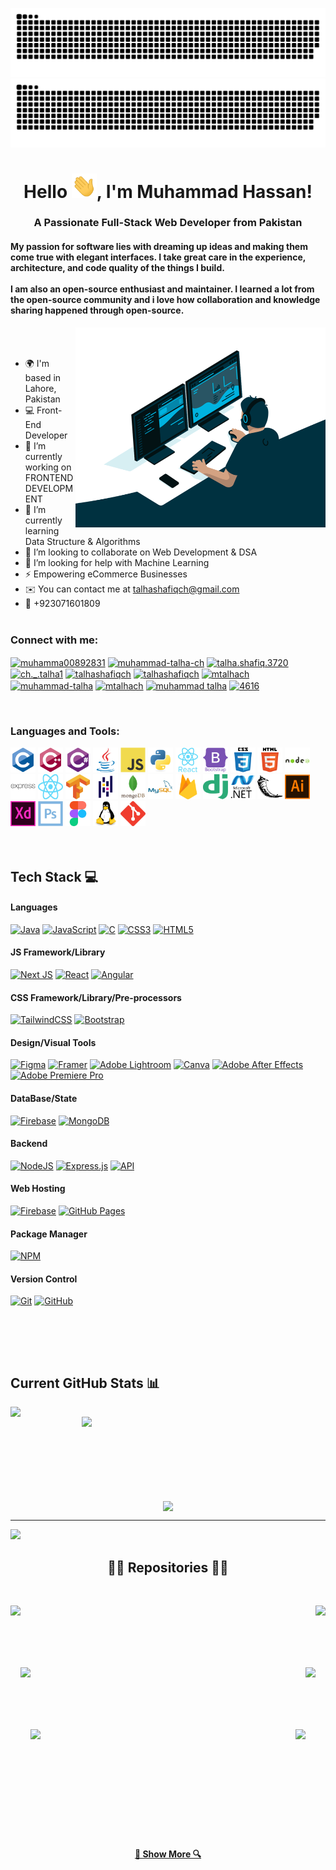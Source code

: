 <p dir="auto"><a target="_blank" rel="noopener noreferrer" href="https://raw.githubusercontent.com/platane/platane/output/github-contribution-grid-snake-dark.svg#gh-dark-mode-only"><img src="https://raw.githubusercontent.com/platane/platane/output/github-contribution-grid-snake-dark.svg#gh-dark-mode-only" alt="github contribution grid snake animation" style="max-width: 100%;"></a><a target="_blank" rel="noopener noreferrer" href="https://raw.githubusercontent.com/platane/platane/output/github-contribution-grid-snake.svg#gh-light-mode-only"><img src="https://raw.githubusercontent.com/platane/platane/output/github-contribution-grid-snake.svg#gh-light-mode-only" alt="github contribution grid snake animation" style="max-width: 100%;"></a></p>

<h1 align="center">Hello <img src="https://github.com/mtalhach/mtalhach/blob/main/hello.gif" style="width:40px; display:inline-block;" data-target="animated-image.originalImage">, I'm Muhammad Hassan!</h1>

<h3 align="center">A Passionate Full-Stack Web Developer from Pakistan</h3>

<h4>My passion for software lies with dreaming up ideas and making them come true with elegant interfaces. I take great care in the experience, architecture, and code quality of the things I build.<br> <br>
I am also an open-source enthusiast and maintainer. I learned a lot from the open-source community and i love how collaboration and knowledge sharing happened through open-source.</h4>

<img align="right" alt="GIF" src="https://github.com/mtalhach/mtalhach/blob/main/code.gif" height="320" style="width: 400px; display: inline-block;" data-target="animated-image.originalImage"><br> <br>

- 🌍  I'm based in Lahore, Pakistan
- 💻 Front-End Developer
- 🔭 I’m currently working on FRONTEND DEVELOPMENT
- 🌱 I’m currently learning Data Structure & Algorithms 
- 👯 I’m looking to collaborate on Web Development & DSA
- 🤔 I’m looking for help with Machine Learning
- ⚡ Empowering eCommerce Businesses
- ✉️  You can contact me at talhashafiqch@gmail.com
- 📱 +923071601809 <br> <br>


<h3 align="left">Connect with me:</h3>
<p align="left">
<a href="https://twitter.com/muhamma00892831" target="blank"><img align="center" src="https://raw.githubusercontent.com/rahuldkjain/github-profile-readme-generator/master/src/images/icons/Social/twitter.svg" alt="muhamma00892831" height="30" width="40" /></a>
<a href="https://linkedin.com/in/muhammad-talha-ch" target="blank"><img align="center" src="https://raw.githubusercontent.com/rahuldkjain/github-profile-readme-generator/master/src/images/icons/Social/linked-in-alt.svg" alt="muhammad-talha-ch" height="30" width="40" /></a>
<a href="https://fb.com/talha.shafiq.3720" target="blank"><img align="center" src="https://raw.githubusercontent.com/rahuldkjain/github-profile-readme-generator/master/src/images/icons/Social/facebook.svg" alt="talha.shafiq.3720" height="30" width="40" /></a>
<a href="https://instagram.com/ch._.talha1" target="blank"><img align="center" src="https://raw.githubusercontent.com/rahuldkjain/github-profile-readme-generator/master/src/images/icons/Social/instagram.svg" alt="ch._.talha1" height="30" width="40" /></a>
<a href="https://www.hackerrank.com/talhashafiqch" target="blank"><img align="center" src="https://raw.githubusercontent.com/rahuldkjain/github-profile-readme-generator/master/src/images/icons/Social/hackerrank.svg" alt="talhashafiqch" height="30" width="40" /></a>
<a href="https://www.leetcode.com/talhashafiqch" target="blank"><img align="center" src="https://raw.githubusercontent.com/rahuldkjain/github-profile-readme-generator/master/src/images/icons/Social/leet-code.svg" alt="talhashafiqch" height="30" width="40" /></a>
  <a href="https://codepen.io/mtalhach" target="blank"><img align="center" src="https://raw.githubusercontent.com/rahuldkjain/github-profile-readme-generator/master/src/images/icons/Social/codepen.svg" alt="mtalhach" height="30" width="40" /></a>
<a href="https://stackoverflow.com/users/16414158/muhammad-talha" target="blank"><img align="center" src="https://raw.githubusercontent.com/rahuldkjain/github-profile-readme-generator/master/src/images/icons/Social/stack-overflow.svg" alt="muhammad-talha" height="30" width="40" /></a>
<a href="https://codesandbox.com/mtalhach" target="blank"><img align="center" src="https://raw.githubusercontent.com/rahuldkjain/github-profile-readme-generator/master/src/images/icons/Social/codesandbox.svg" alt="mtalhach" height="30" width="40" /></a>
  <a href="https://www.youtube.com/c/muhammad talha" target="blank"><img align="center" src="https://raw.githubusercontent.com/rahuldkjain/github-profile-readme-generator/master/src/images/icons/Social/youtube.svg" alt="muhammad talha" height="30" width="40" /></a>
<a href="https://discord.gg/4616" target="blank"><img align="center" src="https://raw.githubusercontent.com/rahuldkjain/github-profile-readme-generator/master/src/images/icons/Social/discord.svg" alt="4616" height="30" width="40" /></a>
</p><br>



<h3 align="left">Languages and Tools:</h3>
<code"><a target="_blank" rel="noopener noreferrer" href="https://github.com/mtalhach/Array-In-C-DSA-"><img src="https://github.com/mtalhach/mtalhach/blob/main/images/c-original.jpg" style="width:40px;height:40px"></a></code>
<code><a target="_blank" rel="noopener noreferrer" href="https://github.com/mtalhach/2D-Array-In-c-DSA-"><img src="https://github.com/mtalhach/mtalhach/blob/main/images/cplusplus-original.jpg" style="width:40px;height:40px"></a></code>
<code><a target="_blank" rel="noopener noreferrer" href="https://docs.microsoft.com/en-us/dotnet/csharp/"><img src="https://github.com/mtalhach/mtalhach/blob/main/images/csharp-original.jpg" style="width:40px;height:40px"></a></code>
<code><a target="_blank" rel="noopener noreferrer" href="https://github.com/mtalhach/JAVA/tree/master/src"><img src="https://github.com/mtalhach/mtalhach/blob/main/images/java-original.jpg" style="width:40px;height:40px"></a></code>
<code><a target="_blank" rel="noopener noreferrer" href="https://github.com/mtalhach/js"><img src="https://github.com/mtalhach/mtalhach/blob/main/images/javascript-original.jpg" style="width:40px;height:40px"></a></code>
<code><a target="_blank" rel="noopener noreferrer" href="https://www.python.org/"><img src="https://github.com/mtalhach/mtalhach/blob/main/images/python-original.jpg" style="width:40px;height:40px"></a></code>
<code><a target="_blank" rel="noopener noreferrer" href="https://reactjs.org/"><img src="https://github.com/mtalhach/mtalhach/blob/main/images/react-original-wordmark.jpg" style="width:40px;height:40px"></a></code>
<code><a target="_blank" rel="noopener noreferrer" href="https://github.com/mtalhach/BootStrap"><img src="https://github.com/mtalhach/mtalhach/blob/main/images/bootstrap-plain-wordmark.jpg" style="width:40px;height:40px"></a></code>
<code><a target="_blank" rel="noopener noreferrer" href="https://github.com/mtalhach/CSS-Web-Development-"><img src="https://github.com/mtalhach/mtalhach/blob/main/images/css3-original-wordmark.jpg" style="width:40px;height:40px"></a></code>
<code><a target="_blank" rel="noopener noreferrer" href="https://github.com/mtalhach/HTML-Web-Development-"><img src="https://github.com/mtalhach/mtalhach/blob/main/images/html5-original-wordmark.jpg" style="width:40px;height:40px"></a></code>
<code><a target="_blank" rel="noopener noreferrer" href="https://nodejs.org/en/"><img src="https://github.com/mtalhach/mtalhach/blob/main/images/nodejs-original-wordmark.jpg" style="width:40px;height:40px"></a></code>
<code><a target="_blank" rel="noopener noreferrer" href="https://expressjs.com/"><img src="https://github.com/mtalhach/mtalhach/blob/main/images/express-original-wordmark.jpg" style="width:40px;height:40px"></a></code>
<code><a target="_blank" rel="noopener noreferrer" href="https://reactnative.dev/"><img src="https://github.com/mtalhach/mtalhach/blob/main/images/header_logo.jpg" style="width:40px;height:40px"></a></code>
<code><a target="_blank" rel="noopener noreferrer" href="https://www.tensorflow.org/learn"><img src="https://github.com/mtalhach/mtalhach/blob/main/images/tensorflow-icon.jpg" style="width:40px;height:40px"></a></code>
<code><a target="_blank" rel="noopener noreferrer" href="https://pandas.pydata.org/"><img src="https://github.com/mtalhach/mtalhach/blob/main/images/pandas-original.jpg" style="width:40px;height:40px"></a></code>
<code><a target="_blank" rel="noopener noreferrer" href="https://www.mongodb.com/cloud/atlas/lp/try4?utm_source=google&utm_campaign=gs_emea_pakistan_search_core_brand_atlas_desktop&utm_term=mongodb&utm_medium=cpc_paid_search&utm_ad=e&utm_ad_campaign_id=12212624545&adgroup=115749718983&gclid=CjwKCAjw3qGYBhBSEiwAcnTRLpPZJNgXaInRQ1G9z19xpdrFpsRxfYcUmC0FJJWtZsfNTdfxjxf0qxoCMsQQAvD_BwE"><img src="https://github.com/mtalhach/mtalhach/blob/main/images/mongodb-original-wordmark.jpg" style="width:40px;height:40px"></a></code>
<code><a target="_blank" rel="noopener noreferrer" href="https://www.mysql.com/"><img src="https://github.com/mtalhach/mtalhach/blob/main/images/mysql-original-wordmark.jpg" style="width:40px;height:40px"></a></code>
<code><a target="_blank" rel="noopener noreferrer" href="https://firebase.google.com/?gclid=CjwKCAjw3qGYBhBSEiwAcnTRLsNjIqBWa2zMCEJXSNJRqiepR6bUfXQ9N74WWX79ZwBxpy7b_s-6BBoCf4QQAvD_BwE&gclsrc=aw.ds"><img src="https://github.com/mtalhach/mtalhach/blob/main/images/firebase-icon.jpg" style="width:40px;height:40px"></a></code>
<code><a target="_blank" rel="noopener noreferrer" href="https://www.djangoproject.com/"><img src="https://github.com/mtalhach/mtalhach/blob/main/images/django.jpg" style="width:40px;height:40px"></a></code>
<code><a target="_blank" rel="noopener noreferrer" href="https://dotnet.microsoft.com/en-us/download/dotnet-framework"><img src="https://github.com/mtalhach/mtalhach/blob/main/images/dot-net-original-wordmark.jpg" style="width:40px;height:40px"></a></code>
<code><a target="_blank" rel="noopener noreferrer" href="https://flask.palletsprojects.com/en/2.2.x/"><img src="https://github.com/mtalhach/mtalhach/blob/main/images/pocoo_flask-icon.jpg" style="width:40px;height:40px"></a></code>
<code><a target="_blank" rel="noopener noreferrer" href="https://www.udemy.com/topic/adobe-illustrator/"><img src="https://github.com/mtalhach/mtalhach/blob/main/images/adobe_illustrator-icon.jpg" style="width:40px;height:40px"></a></code>
<code><a target="_blank" rel="noopener noreferrer" href="https://www.adobe.com/products/xd.html"><img src="https://github.com/mtalhach/mtalhach/blob/main/images/adobe-xd.jpg" style="width:40px;height:40px"></a></code>
<code><a target="_blank" rel="noopener noreferrer" href="https://www.adobe.com/express/feature/image/editor"><img src="https://github.com/mtalhach/mtalhach/blob/main/images/photoshop-line.jpg" style="width:40px;height:40px"></a></code>
<code><a target="_blank" rel="noopener noreferrer" href="https://www.figma.com/files/recent?fuid=1093636169233125088"><img src="https://github.com/mtalhach/mtalhach/blob/main/images/figma-icon.jpg" style="width:40px;height:40px"></a></code>
<code><a target="_blank" rel="noopener noreferrer" href="https://www.linux.org/"><img src="https://github.com/mtalhach/mtalhach/blob/main/images/linux-original.jpg" style="width:40px;height:40px"></a></code>
<code><a target="_blank" rel="noopener noreferrer" href="https://github.com/mtalhach"><img src="https://github.com/mtalhach/mtalhach/blob/main/images/git-scm-icon.jpg" style="width:40px;height:40px"></a></code> <br><br> <br>

<h2>Tech Stack 💻</h2>
<h4>Languages</h4>
<p dir="auto"><a target="_blank" rel="noopener noreferrer" href="https://github.com/mtalhach/JAVA/tree/master/src"><img src="https://camo.githubusercontent.com/a99db6f0ed35348db7bfa170b60a3d66f40d8f92e0f1830ec5c6dc71ea0215f3/68747470733a2f2f696d672e736869656c64732e696f2f62616467652f2d4a6176612d3030303f7374796c653d666f722d7468652d6261646765266c6f676f3d6a617661" alt="Java" data-canonical-src="https://img.shields.io/badge/-Java-000?style=for-the-badge&amp;logo=java" style="max-width: 100%;"></a>
<a target="_blank" rel="noopener noreferrer" href="https://github.com/mtalhach/js"><img src="https://camo.githubusercontent.com/4f802cee54b36dcf718c30cd8dced77654409b69f69207e3b2f63a12dd4e4633/68747470733a2f2f696d672e736869656c64732e696f2f62616467652f2d4a6176615363726970742d3030303f7374796c653d666f722d7468652d6261646765266c6f676f3d6a617661736372697074" alt="JavaScript" data-canonical-src="https://img.shields.io/badge/-JavaScript-000?style=for-the-badge&amp;logo=javascript" style="max-width: 100%;"></a>
<a target="_blank" rel="noopener noreferrer" href="https://github.com/mtalhach/Array-In-C-DSA-"><img src="https://camo.githubusercontent.com/6128025e1fd6d4a1df55513e934b56f8e804035fe326b488d0ec74e568c4d1e5/68747470733a2f2f696d672e736869656c64732e696f2f62616467652f632d3030303f7374796c653d666f722d7468652d6261646765266c6f676f3d63266c6f676f436f6c6f723d7768697465" alt="C" data-canonical-src="https://img.shields.io/badge/c-000?style=for-the-badge&amp;logo=c&amp;logoColor=white" style="max-width: 100%;"></a>
<a target="_blank" rel="noopener noreferrer" href="https://github.com/mtalhach/CSS-Web-Development-"><img src="https://camo.githubusercontent.com/5ddd4e40fc2ba7f4d02ac5c9c1b4ca13ae0e5d4222d3771bc08ac0fa90125f80/68747470733a2f2f696d672e736869656c64732e696f2f62616467652f2d435353332d3030303f7374796c653d666f722d7468652d6261646765266c6f676f3d63737333" alt="CSS3" data-canonical-src="https://img.shields.io/badge/-CSS3-000?style=for-the-badge&amp;logo=css3" style="max-width: 100%;"></a>
<a target="_blank" rel="noopener noreferrer" href="https://github.com/mtalhach/HTML-Web-Development-"><img src="https://camo.githubusercontent.com/48f6fc8421dac466fe2e6ca00133837949c2fdaa84da6d35d6115b83d1ee2c3a/68747470733a2f2f696d672e736869656c64732e696f2f62616467652f2d48544d4c352d3030303f7374796c653d666f722d7468652d6261646765266c6f676f3d68746d6c35" alt="HTML5" data-canonical-src="https://img.shields.io/badge/-HTML5-000?style=for-the-badge&amp;logo=html5" style="max-width: 100%;"></a></p>

<h4>JS Framework/Library</h4>
<p dir="auto"><a target="_blank" rel="noopener noreferrer" href="https://nextjs.org/"><img src="https://camo.githubusercontent.com/b47258fc91586bfe29d23c9e7e748255cb3d21b3271d680ec89552e02e42126d/68747470733a2f2f696d672e736869656c64732e696f2f62616467652f2d4e6578744a532d3030303f7374796c653d666f722d7468652d6261646765266c6f676f3d6e6578742e6a73" alt="Next JS" data-canonical-src="https://img.shields.io/badge/-NextJS-000?style=for-the-badge&amp;logo=next.js" style="max-width: 100%;"></a>
<a target="_blank" rel="noopener noreferrer" href="https://reactjs.org/"><img src="https://camo.githubusercontent.com/6af04f210dc24eb9768462197c539a9e7c67e6011f81faa910133865b011a4a9/68747470733a2f2f696d672e736869656c64732e696f2f62616467652f2d52656163744a532d3030303f7374796c653d666f722d7468652d6261646765266c6f676f3d7265616374" alt="React" data-canonical-src="https://img.shields.io/badge/-ReactJS-000?style=for-the-badge&amp;logo=react" style="max-width: 100%;"></a>
<a target="_blank" rel="noopener noreferrer" href="https://angularjs.org/"><img src="https://camo.githubusercontent.com/562c1e55ba22bec797d52827e1982bfc78096543eff0c7024c0b6c59b6c6b2cf/68747470733a2f2f696d672e736869656c64732e696f2f62616467652f2d416e67756c61724a532d3030303f7374796c653d666f722d7468652d6261646765266c6f676f3d616e67756c6172" alt="Angular" data-canonical-src="https://img.shields.io/badge/-AngularJS-000?style=for-the-badge&amp;logo=angular" style="max-width: 100%;"></a></p>

<h4>CSS Framework/Library/Pre-processors</h4>
<p dir="auto"><a target="_blank" rel="noopener noreferrer" href="https://tailwindcss.com/"><img src="https://camo.githubusercontent.com/561ea29c1d43b9be91ff9caac8bf8af49922391bd7a364adbfcb823f6bdb2057/68747470733a2f2f696d672e736869656c64732e696f2f62616467652f2d5461696c77696e644353532d3030303f7374796c653d666f722d7468652d6261646765266c6f676f3d7461696c77696e642d637373" alt="TailwindCSS" data-canonical-src="https://img.shields.io/badge/-TailwindCSS-000?style=for-the-badge&amp;logo=tailwind-css" style="max-width: 100%;"></a>
<a target="_blank" rel="noopener noreferrer" href="https://github.com/mtalhach/BootStrap"><img src="https://camo.githubusercontent.com/3fb187e879dea2e75a901f2c72c9fc41868b5c3e28f96e6be70b482536d1f190/68747470733a2f2f696d672e736869656c64732e696f2f62616467652f2d426f6f7473747261702d3030303f7374796c653d666f722d7468652d6261646765266c6f676f3d626f6f747374726170" alt="Bootstrap" data-canonical-src="https://img.shields.io/badge/-Bootstrap-000?style=for-the-badge&amp;logo=bootstrap" style="max-width: 100%;"></a></p>

<h4>Design/Visual Tools</h4>
<p dir="auto"><a target="_blank" rel="noopener noreferrer" href="https://www.figma.com/files/recent?fuid=1093636169233125088"><img src="https://camo.githubusercontent.com/bd5c1135b3f4015e4f28b364990c00e031c4d204033f408de3ab42cb39e64a7e/68747470733a2f2f696d672e736869656c64732e696f2f62616467652f2d4669676d612d3030303f7374796c653d666f722d7468652d6261646765266c6f676f3d6669676d61" alt="Figma" data-canonical-src="https://img.shields.io/badge/-Figma-000?style=for-the-badge&amp;logo=figma" style="max-width: 100%;"></a>
<a target="_blank" rel="noopener noreferrer" href="https://www.framer.com/"><img src="https://camo.githubusercontent.com/29c3090a110b7dbe9da7d2ab466c878bce5672567dac429680aea33951757a36/68747470733a2f2f696d672e736869656c64732e696f2f62616467652f2d4672616d65722d3030303f7374796c653d666f722d7468652d6261646765266c6f676f3d6672616d6572" alt="Framer" data-canonical-src="https://img.shields.io/badge/-Framer-000?style=for-the-badge&amp;logo=framer" style="max-width: 100%;"></a>
<a target="_blank" rel="noopener noreferrer" href="https://www.adobe.com/products/photoshop-lightroom.html"><img src="https://camo.githubusercontent.com/b454ca7874a61bac5cba84195687d36ccf17510f9691f6ce1c5428e218cbd56d/68747470733a2f2f696d672e736869656c64732e696f2f62616467652f2d41646f62652532304c69676874726f6f6d2d3030303f7374796c653d666f722d7468652d6261646765266c6f676f3d61646f62652532306c69676874726f6f6d" alt="Adobe Lightroom" data-canonical-src="https://img.shields.io/badge/-Adobe%20Lightroom-000?style=for-the-badge&amp;logo=adobe%20lightroom" style="max-width: 100%;"></a>
<a target="_blank" rel="noopener noreferrer" href="https://www.canva.com/"><img src="https://camo.githubusercontent.com/dc6fcab1dff334f21ff5d72cbd203cbb437c9a072e9360c24b468aafb86dce43/68747470733a2f2f696d672e736869656c64732e696f2f62616467652f2d43616e76612d3030303f7374796c653d666f722d7468652d6261646765266c6f676f3d63616e7661" alt="Canva" data-canonical-src="https://img.shields.io/badge/-Canva-000?style=for-the-badge&amp;logo=canva" style="max-width: 100%;"></a>
<a target="_blank" rel="noopener noreferrer" href="https://www.adobe.com/products/aftereffects.html"><img src="https://camo.githubusercontent.com/f000050db4767a4e24e4366201fef23ea76175865acfb3c6e979f3e20b052532/68747470733a2f2f696d672e736869656c64732e696f2f62616467652f2d41646f62652532304166746572253230456666656374732d3030303f7374796c653d666f722d7468652d6261646765266c6f676f3d41646f6265253230416674657225323045666665637473266c6f676f436f6c6f723d7768697465" alt="Adobe After Effects" data-canonical-src="https://img.shields.io/badge/-Adobe%20After%20Effects-000?style=for-the-badge&amp;logo=Adobe%20After%20Effects&amp;logoColor=white" style="max-width: 100%;"></a>
<a target="_blank" rel="noopener noreferrer" href="https://www.adobe.com/products/premiere.html"><img src="https://camo.githubusercontent.com/18d77c2b5868238a243a34e51426a3ec9f3ba0f9ee3756ba667957a8424959dc/68747470733a2f2f696d672e736869656c64732e696f2f62616467652f41646f62652532305072656d6965726525323050726f2d3030303f7374796c653d666f722d7468652d6261646765266c6f676f3d41646f62652532305072656d6965726525323050726f266c6f676f436f6c6f723d7768697465" alt="Adobe Premiere Pro" data-canonical-src="https://img.shields.io/badge/Adobe%20Premiere%20Pro-000?style=for-the-badge&amp;logo=Adobe%20Premiere%20Pro&amp;logoColor=white" style="max-width: 100%;"></a></p>

<h4>DataBase/State</h4>
<p dir="auto"><a target="_blank" rel="noopener noreferrer" href="https://firebase.google.com/?gclid=CjwKCAjw3qGYBhBSEiwAcnTRLoT_02fhuSNhdOf66F7U51YU5TSc4GuXoiX2WH0BanfABO7kHUS2thoCOjMQAvD_BwE&gclsrc=aw.ds"><img src="https://camo.githubusercontent.com/a4171440f27cc85ddc36bd4414daa1020ac3a17bfab68a4fd87eca584baf6192/68747470733a2f2f696d672e736869656c64732e696f2f62616467652f2d46697265626173652d3030303f7374796c653d666f722d7468652d6261646765266c6f676f3d6669726562617365" alt="Firebase" data-canonical-src="https://img.shields.io/badge/-Firebase-000?style=for-the-badge&amp;logo=firebase" style="max-width: 100%;"></a>
<a target="_blank" rel="noopener noreferrer" href="https://www.mongodb.com/cloud/atlas/lp/try2?utm_content=controlhterms&utm_source=google&utm_campaign=gs_emea_pakistan_search_core_brand_atlas_desktop&utm_term=mongo%20db&utm_medium=cpc_paid_search&utm_ad=e&utm_ad_campaign_id=12212624545&adgroup=115749718983&gclid=CjwKCAjw3qGYBhBSEiwAcnTRLqgj8sS8IRc2QM3WZ7oej2NYJY24MReHp1VpILlHd4W_WfeRNZqYIRoCD1wQAvD_BwE"><img src="https://camo.githubusercontent.com/a7a76c43ec7f3f48db72da64a7cf9a46463c78bc6e9fe9296351b9953ad6dfc2/68747470733a2f2f696d672e736869656c64732e696f2f62616467652f2d4d6f6e676f44422d3030303f7374796c653d666f722d7468652d6261646765266c6f676f3d6d6f6e676f6462" alt="MongoDB" data-canonical-src="https://img.shields.io/badge/-MongoDB-000?style=for-the-badge&amp;logo=mongodb" style="max-width: 100%;"></a></p>

<h4>Backend</h4>
<p dir="auto"><a target="_blank" rel="noopener noreferrer" href="https://nodejs.org/en/download/"><img src="https://camo.githubusercontent.com/ba727684453d4a9d8f769d37e5c1a6f8273416a0cbe47325f84fa559fab0137b/68747470733a2f2f696d672e736869656c64732e696f2f62616467652f2d4e6f64654a532d3030303f7374796c653d666f722d7468652d6261646765266c6f676f3d6e6f64652e6a73266c6f676f436f6c6f723d70696e6b" alt="NodeJS" data-canonical-src="https://img.shields.io/badge/-NodeJS-000?style=for-the-badge&amp;logo=node.js&amp;logoColor=pink" style="max-width: 100%;"></a>
<a target="_blank" rel="noopener noreferrer" href="https://expressjs.com/"><img src="https://camo.githubusercontent.com/6537a97d0282bfe9e64b7f5cef507d59077808a53c031d57af2c8fc123092275/68747470733a2f2f696d672e736869656c64732e696f2f62616467652f2d457870726573734a532d3030303f7374796c653d666f722d7468652d6261646765266c6f676f3d65787072657373" alt="Express.js" data-canonical-src="https://img.shields.io/badge/-ExpressJS-000?style=for-the-badge&amp;logo=express" style="max-width: 100%;"></a>
<a target="_blank" rel="noopener noreferrer" href="https://www.mulesoft.com/resources/api/what-is-an-api#:~:text=API%20is%20the%20acronym%20for,you're%20using%20an%20API."><img src="https://camo.githubusercontent.com/2c06a0f35f391716cca49c2f40bf12f7c316931d84d1a15c8f233a1da44e91ba/68747470733a2f2f696d672e736869656c64732e696f2f62616467652f2d4150492d3030303f7374796c653d666f722d7468652d6261646765266c6f676f3d66617374617069" alt="API" data-canonical-src="https://img.shields.io/badge/-API-000?style=for-the-badge&amp;logo=fastapi" style="max-width: 100%;"></a></p>

<h4>Web Hosting</h4>
<p dir="auto"><a target="_blank" rel="noopener noreferrer" href="https://firebase.google.com/?gclid=CjwKCAjw3qGYBhBSEiwAcnTRLpzzGb6EkkS_FOP8WXmqkadunteQTfHmV03gSAv7xFZ9I_LhlQMyPhoCv7EQAvD_BwE&gclsrc=aw.ds"><img src="https://camo.githubusercontent.com/a4171440f27cc85ddc36bd4414daa1020ac3a17bfab68a4fd87eca584baf6192/68747470733a2f2f696d672e736869656c64732e696f2f62616467652f2d46697265626173652d3030303f7374796c653d666f722d7468652d6261646765266c6f676f3d6669726562617365" alt="Firebase" data-canonical-src="https://img.shields.io/badge/-Firebase-000?style=for-the-badge&amp;logo=firebase" style="max-width: 100%;"></a>
<a target="_blank" rel="noopener noreferrer" href="https://github.com/mtalhach"><img src="https://camo.githubusercontent.com/a4b70cffa0f4df7373282aefff4d3a028e34f98a32576efbc66ecdb9b5532097/68747470733a2f2f696d672e736869656c64732e696f2f62616467652f2d47697448756225323050616765732d3030303f7374796c653d666f722d7468652d6261646765266c6f676f3d676974687562" alt="GitHub Pages" data-canonical-src="https://img.shields.io/badge/-GitHub%20Pages-000?style=for-the-badge&amp;logo=github" style="max-width: 100%;"></a></p>

<h4>Package Manager</h4>
<p dir="auto"><a target="_blank" rel="noopener noreferrer" href="https://www.npmjs.com/package/package"><img src="https://camo.githubusercontent.com/9f4e6e753f9a0bf4fc06bef97a70a0b50d120730f449cd727ea935c001b7d80c/68747470733a2f2f696d672e736869656c64732e696f2f62616467652f2d4e504d2d3030303f7374796c653d666f722d7468652d6261646765266c6f676f3d6e706d" alt="NPM" data-canonical-src="https://img.shields.io/badge/-NPM-000?style=for-the-badge&amp;logo=npm" style="max-width: 100%;"></a></p>

<h4>Version Control</h4>
<p dir="auto"><a target="_blank" rel="noopener noreferrer" href="https://git-scm.com/book/en/v2"><img src="https://camo.githubusercontent.com/61ccaa7fd5962acc1e505bf3492e34d5811c8316d86f07e0491fc69d8958b74b/68747470733a2f2f696d672e736869656c64732e696f2f62616467652f2d4769742d3030303f7374796c653d666f722d7468652d6261646765266c6f676f3d676974" alt="Git" data-canonical-src="https://img.shields.io/badge/-Git-000?style=for-the-badge&amp;logo=git" style="max-width: 100%;"></a>
<a target="_blank" rel="noopener noreferrer" href="https://github.com/mtalhach"><img src="https://camo.githubusercontent.com/851717fe1659e3f6c285f37a7793de4197340d3a5cf8fdcde12577cdcf2afcf9/68747470733a2f2f696d672e736869656c64732e696f2f62616467652f2d4769744875622d3030303f7374796c653d666f722d7468652d6261646765266c6f676f3d676974687562" alt="GitHub" data-canonical-src="https://img.shields.io/badge/-GitHub-000?style=for-the-badge&amp;logo=github" style="max-width: 100%;"></a></p> <br>

<br> <br>

<h2>Current GitHub Stats 📊</h2>
<p align="center" dir="auto"></p>
<div align="center" dir="auto">
<a href="https://github.com/HASSAN5077?tab=repositories" title="Go to Source">
<img align="left" width="390" src="https://github-readme-streak-stats.herokuapp.com/?user=HASSAN5077&amp;theme=react&amp;border=61dafb&amp;hide_border=true" style="max-width: 100%;"></a>
<a href="https://github.com/HASSAN5077?tab=repositories" title="Go to Source">
<img align="right" width="390" src="https://github-readme-stats.vercel.app/api?username=HASSAN5077&amp;show_icons=true&amp;theme=react&amp;border_color=61dafb&amp;hide_border=true" style="max-width: 100%;"></a></div>

<br><br><br><br><br><br><br>

<div align="center" dir="auto">
 <a href="https://github.com/HASSAN5077?tab=repositories">
 <img width="425" align="center" src="https://github-readme-stats.vercel.app/api/top-langs/?username=HASSAN5077&amp;hide=c%23,powershell,Mathematica,Ruby,Objective-C,Objective-C%2b%2b,Cuda&amp;title_color=61dafb&amp;text_color=ffffff&amp;icon_color=61dafb&amp;bg_color=20232a&amp;langs_count=8&amp;layout=compact&amp;border_color=61dafb&amp;hide_border=true" style="max-width: 100%;"></a></div> <hr>
 
 
 <a href="https://github.com/HASSAN5077?tab=repositories">
 <img src="https://activity-graph.herokuapp.com/graph?username=HASSAN5077&amp;theme=react-dark&amp;bg_color=20232a&amp;hide_border=true" style="max-width: 100%;"></a>
<br>

<h2 align="center" dir="auto">👨‍💻 Repositories 👨‍💻</h2>
<br>
<div width="100%" align="center" dir="auto">
<a align="left" href="https://github.com/HASSAN5077/leetcode" title="Leetcode"><img align="left" height="115" src="https://github-readme-stats.vercel.app/api/pin/?username=HASSAN5077&amp;repo=leetcode&amp;theme=react&amp;border_color=61dafb&amp;border_radius=10" style="max-width: 100%;"></a>
<a align="right" href="https://github.com/HASSAN5077/ReactJs-Admin-dasboard" title="React Admin Dashboard"><img align="right" height="115" src="https://github-readme-stats.vercel.app/api/pin/?username=HASSAN5077&amp;repo=ReactJs-Admin-dasboard&amp;theme=react&amp;border_color=61dafb&amp;border_radius=10" style="max-width: 100%;"></a></div>

<br><br><br><br><br>

<div width="100%" align="center" dir="auto">
<a align="left" href="https://github.com/HASSAN5077/online-hotel-reservation" title="Online Hotel Reservation Web"><img align="left" height="115" src="https://github-readme-stats.vercel.app/api/pin/?username=HASSAN5077&amp;repo=online-hotel-reservation&amp;theme=react&amp;border_color=61dafb&amp;border_radius=10" style="max-width: 100%;"></a>
<a align="right" href="https://github.com/HASSAN5077/mern-ecommerce" title="Mern Ecommerce"><img align="right" height="115" src="https://github-readme-stats.vercel.app/api/pin/?username=HASSAN5077&amp;repo=mern-ecommerce&amp;theme=react&amp;border_color=61dafb&amp;border_radius=10" style="max-width: 100%;"></a></div>

<br><br><br><br><br>

<div width="100%" align="center" dir="auto">
<a align="left" href="https://github.com/HASSAN5077/furniture-website" title="Furniture Selling Web"><img align="left" height="115" src="https://github-readme-stats.vercel.app/api/pin/?username=HASSAN5077&amp;repo=furniture-website&amp;theme=react&amp;border_color=61dafb&amp;border_radius=10" style="max-width: 100%;"></a>
<a align="right" href="https://github.com/HASSAN5077/travel-website" title="Travel Agency Web"><img align="right" height="115" src="https://github-readme-stats.vercel.app/api/pin/?username=HASSAN5077&amp;repo=travel-website&amp;theme=react&amp;border_color=61dafb&amp;border_radius=10" style="max-width: 100%;"></a></div>


<br><br><br><br><br>
<br><br><br><br><br>

<h4 align="center" dir="auto">
 <a href="https://github.com/HASSAN5077?tab=repositories" title="Show Repositories">🔎 Show More 🔍</a></h4>
